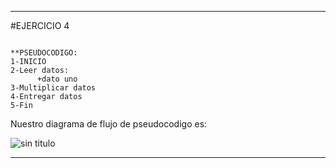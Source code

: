 ***
#EJERCICIO 4

~~~

**PSEUDOCODIGO:
1-INICIO
2-Leer datos:
      +dato uno
3-Multiplicar datos
4-Entregar datos
5-Fin

~~~

Nuestro diagrama de flujo de pseudocodigo es:

 
![sin titulo](http://i63.tinypic.com/2q01qx5.jpg)

***